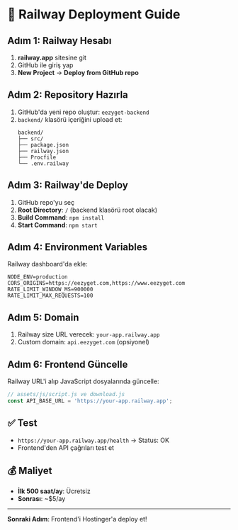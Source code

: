 # 🚀 Railway Deployment Guide

## Adım 1: Railway Hesabı
1. **railway.app** sitesine git
2. GitHub ile giriş yap
3. **New Project** → **Deploy from GitHub repo**

## Adım 2: Repository Hazırla
1. GitHub'da yeni repo oluştur: `eezyget-backend`
2. `backend/` klasörü içeriğini upload et:
   ```
   backend/
   ├── src/
   ├── package.json
   ├── railway.json
   ├── Procfile
   └── .env.railway
   ```

## Adım 3: Railway'de Deploy
1. GitHub repo'yu seç
2. **Root Directory**: `/` (backend klasörü root olacak)
3. **Build Command**: `npm install`
4. **Start Command**: `npm start`

## Adım 4: Environment Variables
Railway dashboard'da ekle:
```
NODE_ENV=production
CORS_ORIGINS=https://eezyget.com,https://www.eezyget.com
RATE_LIMIT_WINDOW_MS=900000
RATE_LIMIT_MAX_REQUESTS=100
```

## Adım 5: Domain
1. Railway size URL verecek: `your-app.railway.app`
2. Custom domain: `api.eezyget.com` (opsiyonel)

## Adım 6: Frontend Güncelle
Railway URL'i alıp JavaScript dosyalarında güncelle:
```javascript
// assets/js/script.js ve download.js
const API_BASE_URL = 'https://your-app.railway.app';
```

## ✅ Test
- `https://your-app.railway.app/health` → Status: OK
- Frontend'den API çağrıları test et

## 💰 Maliyet
- **İlk 500 saat/ay**: Ücretsiz
- **Sonrası**: ~$5/ay

---
**Sonraki Adım**: Frontend'i Hostinger'a deploy et!